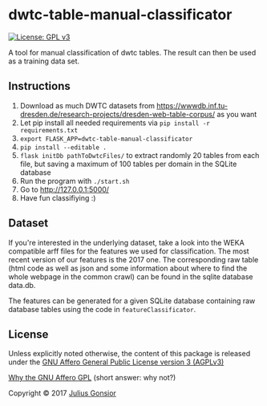 # dwtc-table-manual-classificator
[![License: GPL v3](https://img.shields.io/badge/License-GPL%20v3-blue.svg)](http://www.gnu.org/licenses/gpl-3.0)

A tool for manual classification of dwtc tables. The result can then be used as a training data set.

## Instructions
1. Download as much DWTC datasets from https://wwwdb.inf.tu-dresden.de/research-projects/dresden-web-table-corpus/ as you want
2. Let pip install all needed requirements via `pip install -r requirements.txt`
3. `export FLASK_APP=dwtc-table-manual-classificator`
4. `pip install --editable .`
5. `flask initDb pathToDwtcFiles/` to extract randomly 20 tables from each file, but saving a maximum of 100 tables per domain in the SQLite database
6. Run the program with `./start.sh`
7. Go to http://127.0.0.1:5000/
8. Have fun classifiying :)


## Dataset
If you're interested in the underlying dataset, take a look into the WEKA compatible arff files for the features we used for classification. The most recent version of our features is the 2017 one. The corresponding raw table (html code as well as json and some information about where to find the whole webpage in the common crawl) can be found in the sqlite database data.db. 

The features can be generated for a given SQLite database containing raw database tables using the code in `featureClassificator`.

## License
Unless explicitly noted otherwise, the content of this package is released under the [GNU Affero General Public License version 3 (AGPLv3)](http://www.gnu.org/licenses/agpl.html)

[Why the GNU Affero GPL](http://www.gnu.org/licenses/why-affero-gpl.html) (short answer: why not?)

Copyright © 2017 [Julius Gonsior](https://gaenseri.ch/)
